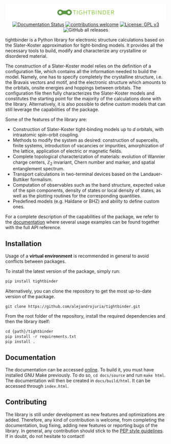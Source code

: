 <div align="center">
  
  ![logo](images/logo.png)
  [![Documentation Status](https://readthedocs.org/projects/tightbinder/badge/?version=latest)](https://tightbinder.readthedocs.io/en/latest/?badge=latest)
  [![contributions welcome](https://img.shields.io/badge/contributions-welcome-brightgreen.svg?style=flat)](https://github.com/alejandrojuria/tightbinder/issues)
  [![License: GPL v3](https://img.shields.io/badge/License-GPLv3-blue.svg)](https://www.gnu.org/licenses/gpl-3.0)
  ![GitHub all releases](https://img.shields.io/github/downloads/alejandrojuria/tightbinder/total)
  
</div>

tightbinder is a Python library for electronic structure calculations based on the Slater-Koster approximation for tight-binding models. It provides all the necessary tools to build, 
modify and characterize any crystalline or disordered material.

The construction of a Slater-Koster model relies on the definition of a configuration file, which contains all the information needed to build the model.
Namely, one has to specify completely the crystalline structure, i.e. the Bravais vectors and motif, and the electronic structure which amounts to the
orbitals, onsite energies and hoppings between orbitals. The configuration file then fully characterizes the Slater-Koster models and constitutes the starting point for the majority of the calculations done
with the library. Alternatively, it is also possible to define custom models that can still leverage the capabilities of the package. 

Some of the features of the library are:
* Construction of Slater-Koster tight-binding models up to $d$ orbitals, with intraatomic spin-orbit coupling.
* Methods to modify the system as desired: construction of supercells, finite systems, introduction of vacancies or impurities, amorphization of the lattice,
  application of electric or magnetic fields.
* Complete topological characterization of materials: evolution of Wannier charge centers, $\mathbb{Z}_2$ invariant, Chern number and marker, and spatial entanglement spectrum.
* Transport calculations in two-terminal devices based on the Landauer-Buttiker formalism.
* Computation of observables such as the band structure, expected value of the spin components, density of states or local density of states, as well as the plotting routines for
  the corresponding quantities.
* Predefined models (e.g. Haldane or BHZ) and ability to define custom ones.

For a complete description of the capabilities of the package, we refer to the [documentation](https://tightbinder.readthedocs.io/en/latest/) where several usage examples can be found together with the full API 
reference.


## Installation

Usage of a **virtual environment** is recommended in general to avoid conflicts between packages.

To install the latest version of the package, simply run:
```bash
pip install tightbinder
```

Alternatively, you can clone the repository to get the most up-to-date version of the package. 
```
git clone https://github.com/alejandrojuria/tightbinder.git
```

From the root folder of the repository, install the required dependencies and then the library itself:
```
cd {path}/tightbinder
pip install -r requirements.txt
pip install .
```

## Documentation
The documentation can be accessed [online](https://tightbinder.readthedocs.io/en/latest/). To build it, you must have installed GNU Make previously. 
To do so, ```cd docs/source``` and run ```make html```. The documentation will then be created in ```docs/build/html```. It can be accessed through ```index.html```.

## Contributing
The library is still under development as new features and optimizations are added. Therefore, any kind of contribution is welcome, from completing the documentation, bug fixing, adding new features or reporting bugs of the library.
In general, any contribution should stick to the [PEP style guidelines](https://peps.python.org/pep-0008/). If in doubt, do not hesitate to contact!



